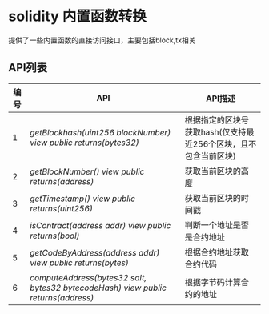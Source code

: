 # solidity 内置函数转换
提供了一些内置函数的直接访问接口，主要包括block,tx相关

## API列表

编号 | API | API描述
---|---|---
1 | *getBlockhash(uint256 blockNumber) view public returns(bytes32)* | 根据指定的区块号获取hash(仅支持最近256个区块，且不包含当前区块)
2 | *getBlockNumber() view public returns(address)* |获取当前区块的高度
3 | *getTimestamp() view public returns(uint256)* | 获取当前区块的时间戳
4 | *isContract(address addr) view public returns(bool)* | 判断一个地址是否是合约地址
5 | *getCodeByAddress(address addr) view public returns(bytes)* | 根据合约地址获取合约代码
6 | *computeAddress(bytes32 salt, bytes32 bytecodeHash) view public returns(address)* | 根据字节码计算合约的地址


